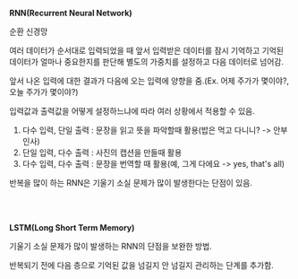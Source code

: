 **RNN(Recurrent Neural Network)**

순환 신경망

여러 데이터가 순서대로 입력되었을 때 앞서 입력받은 데이터를 잠시 기억하고 기억된 데이터가 얼마나 중요한지를 판단해 별도의 가중치를 설정하고 다음 데이터로 넘어감.

앞서 나온 입력에 대한 결과가 다음에 오는 입력에 양향을 줌.(Ex. 어제 주가가 몇이야?, 오늘 주가가 몇이야?)

입력값과 출력값을 어떻게 설정하느냐에 따라 여러 상황에서 적용할 수 있음.

1. 다수 입력, 단일 출력 : 문장을 읽고 뜻을 파악할때 활용(밥은 먹고 다니니? -> 안부 인사)
2. 단일 입력, 다수 출력 : 사진의 캡션을 만들때 활용
3. 다수 입력, 다수 출력 : 문장을 번역할 때 활용(예, 그게 다에요 -> yes, that's all)

반복을 많이 하는 RNN은 기울기 소실 문제가 많이 발생한다는 단점이 있음.

<br>

<br>

**LSTM(Long Short Term Memory)**

기울기 소실 문제가 많이 발생하는 RNN의 단점을 보완한 방법.

반복되기 전에 다음 층으로 기억된 값을 넘길지 안 넘길지 관리하는 단계를 추가함.

